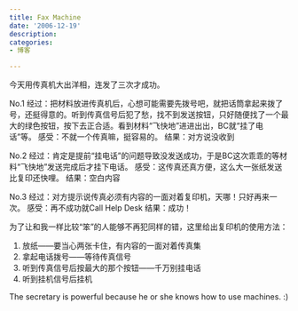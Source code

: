 ```yaml
---
title: Fax Machine
date: '2006-12-19'
description:
categories:
- 博客

---
```

今天用传真机大出洋相，连发了三次才成功。

No.1
经过：把材料放进传真机后，心想可能需要先拨号吧，就把话筒拿起来拨了号，还挺得意的。听到传真信号后犯了愁，找不到发送按钮，只好随便找了一个最大的绿色按钮，按下去正合适。看到材料“飞快地”进进出出，BC就“挂了电话”等。
感受：不就一个传真嘛，挺容易的。
结果：对方说没收到

No.2
经过：肯定是提前“挂电话”的问题导致没发送成功，于是BC这次乖乖的等材料“飞快地”发送完成后才挂下电话。
感受：这传真还真方便，这么大一张纸发送比复印还快哩。
结果：空白内容

No.3
经过：对方提示说传真必须有内容的一面对着复印机，天哪！只好再来一次。
感受：再不成功就Call Help Desk
结果：成功！

为了让和我一样比较“笨”的人能够不再犯同样的错，这里给出复印机的使用方法：

1. 放纸——要当心两张卡住，有内容的一面对着传真集
2. 拿起电话拨号——等待传真信号
3. 听到传真信号后按最大的那个按钮——千万别挂电话
4. 听到挂机信号后挂机

The secretary is powerful because he or she knows how to use machines. :)